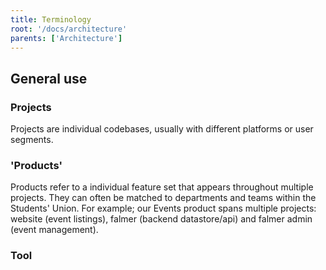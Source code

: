 ```yaml
---
title: Terminology
root: '/docs/architecture'
parents: ['Architecture']
---
```


## General use

### Projects
Projects are individual codebases, usually with different platforms or user segments.

### 'Products'
Products refer to a individual feature set that appears throughout multiple projects. They can often be matched to departments and teams within the Students' Union. For example; our Events product spans multiple projects: website (event listings), falmer (backend datastore/api) and falmer admin (event management).

### Tool
